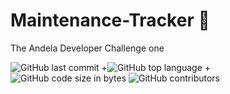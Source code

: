 # Maintenance-Tracker :hammer:

The Andela Developer Challenge one

![GitHub last commit](https://img.shields.io/github/last-commit/paulkitonyi/Maintenance-Tracker/develop.svg)
+![GitHub top language](https://img.shields.io/github/languages/top/paulkitonyi/Maintenance-Tracker.svg)
+![GitHub code size in bytes](https://img.shields.io/github/languages/code-size/paulkitonyi/Maintenance-Tracker.svg)
![GitHub contributors](https://img.shields.io/github/contributors/paulkitonyi/Maintenance-Tracker.svg)
